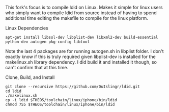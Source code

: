 This fork's focus is to compile ldid on Linux. Makes it simple for linux users who simply want to compile ldid
from source instead of having to spend additional time editing the makefile to compile for the linux platform.

Linux Dependencies
```
apt-get install libssl-dev libplist-dev libxml2-dev build-essential python-dev autogen pkg-config libtool
```

Note the last 4 packages are for running autogen.sh in libplist folder. I don't exactly know if this is truly required given
libplist-dev is installed for the makelinux.sh library dependency. I did build it and installed it though, so can't confirm that
at this time. 

Clone, Build, and Install
```
git clone --recursive https://github.com/DuIslingr/ldid.git
cd ldid
./makelinux.sh
cp -i ldid $THEOS/toolchain/linux/iphone/bin/ldid
chmod 755 $THEOS/toolchain/linux/iphone/bin/ldid
```